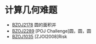 # 计算几何难题

- [BZOJ2178][] 圆的面积并
- [BZOJ2289][] [POJ Challenge]圆，圆，圆
- [BZOJ1035][] [ZJOI2008]Risk

[BZOJ2178]: http://www.lydsy.com/JudgeOnline/problem.php?id=2178
[BZOJ2289]: http://www.lydsy.com/JudgeOnline/problem.php?id=2289
[BZOJ1035]: http://www.lydsy.com/JudgeOnline/problem.php?id=1035

